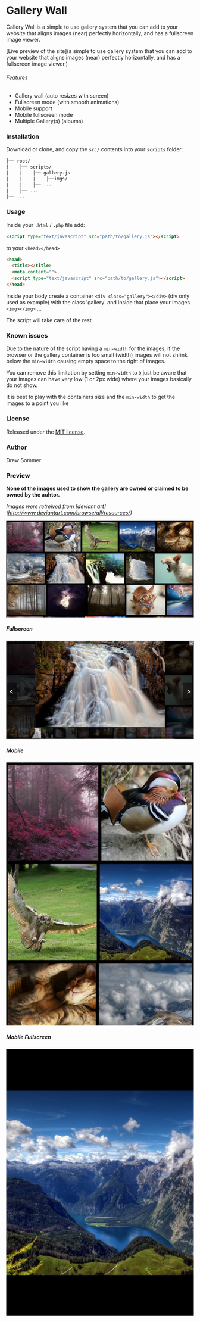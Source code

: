 # Gallery Wall

Gallery Wall is a simple to use gallery system that you can add to your website
that aligns images (near) perfectly horizontally, and has a fullscreen image viewer.

[Live preview of the site](a simple to use gallery system that you can add to your website that aligns images (near) perfectly horizontally, and has a fullscreen image viewer.)

###### Features
-   Gallery wall (auto resizes with screen)
-   Fullscreen mode (with smooth animations)
-   Mobile support
-   Mobile fullscreen mode
-   Multiple Gallery(s) (albums)

### Installation
Download or clone, and copy the `src/` contents into your `scripts` folder:

```
├── root/
|    ├── scripts/
|    |    ├── gallery.js
|    |    |    ├──imgs/
|    |    ├── ...
|    ├── ...
├── ...  
```
### Usage
Inside your `.html` / `.php` file add:

```html
<script type="text/javascript" src="path/to/gallery.js"></script>
```

to your `<head></head>`

```html
<head>
  <title></title>
  <meta content="">
  <script type="text/javascript" src="path/to/gallery.js"></script>
</head>
```

Inside your body create a container `<div class="gallery"></div>` (div only used as example) with the class
'gallery' and inside that place your images `<img></img>` ...

The script will take care of the rest.

### Known issues
Due to the nature of the script having a `min-width` for the images, if the browser
or the gallery container is too small (width) images will not shrink below the
`min-width` causing empty space to the right of images.

You can remove this limitation by setting `min-width` to `0` just be aware that
your images can have very low (1 or 2px wide) where your images basically do not
show.

It is best to play with the containers size and the `min-width` to get the images
to a point you like

### License
Released under the [MIT license](http://www.opensource.org/licenses/MIT).

### Author
Drew Sommer

### Preview
__None of the images used to show the gallery are owned or claimed to be owned by the auhtor.__

_Images were retreived from [deviant art] (http://www.deviantart.com/browse/all/resources/)_

![preview][pre]

##### Fullscreen
![fullscreen][full]

##### Mobile
![Mobile][mob]

##### Mobile Fullscreen
![Mobile Fullscreen][mobfull]

[pre]: ./preview/Preview.png
[full]: ./preview/Fullscreen.png
[mob]: ./preview/Mobile.png
[mobfull]: ./preview/MobileFullscreen.png
